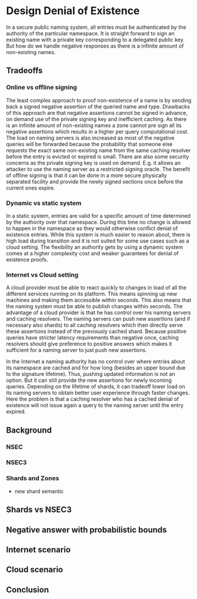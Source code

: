 # Design Denial of Existence

In a secure public naming system, all entries must be authenticated by the
authority of the particular namespace. It is straight forward to sign an
existing name with a private key corresponding to a delegated public key. But
how do we handle negative responses as there is a infinite amount of
non-existing names.

## Tradeoffs

### Online vs offline signing

The least complex approach to proof non-existence of a name is by sending back a
signed negative assertion of the queried name and type. Drawbacks of this
approach are that negative assertions cannot be signed in advance, on demand use
of the private signing key and inefficient caching. As there is an infinite
amount of non-existing names a zone cannot pre sign all its negative assertions
which results in a higher per query computational cost. The load on naming
servers is also increased as most of the negative queries will be forwarded
because the probability that someone else requests the exact same non-existing
name from the same caching resolver before the entry is evicted or expired is
small. There are also some security concerns as the private signing key is used
on demand. E.g. it allows an attacker to use the naming server as a restricted
signing oracle. The benefit of offline signing is that it can be done in a more
secure physically separated facility and provide the newly signed sections once
before the current ones expire.

### Dynamic vs static system

In a static system, entries are valid for a specific amount of time determined
by the authority over that namespace. During this time no change is allowed to
happen in the namespace as they would otherwise conflict denial of existence
entries. While this system is much easier to reason about, there is high load
during transition and it is not suited for some use cases such as a cloud
setting. The flexibility an authority gets by using a dynamic system comes at a
higher complexity cost and weaker guarantees for denial of existence proofs.

### Internet vs Cloud setting

A cloud provider must be able to react quickly to changes in load of all the
different services running on its platform. This means spinning up new machines
and making them accessible within seconds. This also means that the naming
system must be able to publish changes within seconds. The advantage of a cloud
provider is that he has control over his naming servers and caching resolvers.
The naming servers can push new assertions (and if necessary also shards) to all
caching resolvers which then directly serve these assertions instead of the
previously cached shard. Because positive queries have stricter latency
requirements than negative once, caching resolvers should give preference to
positive answers which makes it sufficient for a naming server to just push new
assertions.

In the Internet a naming authority has no control over where entries about its
namespace are cached and for how long (besides an upper bound due to the
signature lifetime). Thus, pushing updated information is not an option. But it
can still provide the new assertions for newly incoming queries. Depending on
the lifetime of shards, it can tradeoff lower load on its naming servers to
obtain better user experience through faster changes. Here the problem is that a
caching resolver who has a cached denial of existence will not issue again a
query to the naming server until the entry expired.

## Background

### NSEC 

### NSEC3

### Shards and Zones

- new shard semantic

## Shards vs NSEC3

## Negative answer with probabilistic bounds

## Internet scenario

## Cloud scenario

## Conclusion
